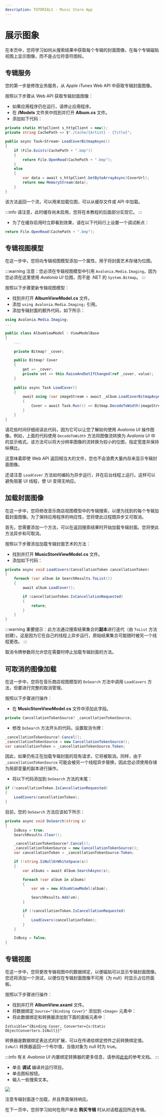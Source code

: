```yaml
---
description: TUTORIALS - Music Store App
---
```


# 展示图象

在本页中，您将学习如何从搜索结果中获取每个专辑的封面图像，在每个专辑磁贴视图上显示图像，而不是占位符音符图标。

## 专辑服务

您的第一步是修改业务服务，从 _Apple iTunes_ Web API 中获取专辑封面图像。

按照以下步骤从 Web API 获取专辑封面图像：

- 如果应用程序仍在运行，请停止应用程序。
- 在 **/Models** 文件夹中找到并打开 **Album.cs** 文件。
- 添加如下代码：

```csharp
private static HttpClient s_httpClient = new();
private string CachePath => $"./Cache/{Artist} - {Title}";

public async Task<Stream> LoadCoverBitmapAsync()
{
    if (File.Exists(CachePath + ".bmp"))
    {
        return File.OpenRead(CachePath + ".bmp");
    }
    else
    {
        var data = await s_httpClient.GetByteArrayAsync(CoverUrl);
        return new MemoryStream(data);
    }
}
```

该方法返回一个流，可以用来加载位图，可以从缓存文件或 API 中加载。

:::info
请注意，此时缓存尚未启用，您将在本教程的后面部分实现它。
:::

- 为了在缓存启用时立即看到效果，请在以下代码行上设置一个调试断点：

```csharp
return File.OpenRead(CachePath + ".bmp");
```

## 专辑视图模型

在这一步中，您将向专辑视图模型添加一个属性，用于将封面艺术存储为位图。

:::warning
注意：您必须在专辑视图模型中引用 `Avalonia.Media.Imaging`，因为您必须在这里使用 _Avalonia UI_ 位图，而不是 .NET 的 `System.Bitmap`。
:::

按照以下步骤更新专辑视图模型：

- 找到并打开 **AlbumViewModel.cs** 文件。
- 添加 `using Avalonia.Media.Imaging;` 引用。
- 添加专辑封面的额外代码，如下所示：

```csharp
using Avalonia.Media.Imaging;
...

public class AlbumViewModel : ViewModelBase
{
    ...
    
    private Bitmap? _cover;

    public Bitmap? Cover
    {
        get => _cover;
        private set => this.RaiseAndSetIfChanged(ref _cover, value);
    }
    
    public async Task LoadCover()
    {
        await using (var imageStream = await _album.LoadCoverBitmapAsync())
        {
            Cover = await Task.Run(() => Bitmap.DecodeToWidth(imageStream, 400));
        }
    }
}   
```

请花些时间仔细阅读此代码，因为它可以让您了解如何使用 _Avalonia UI_ 操作图像。例如，上面的代码使用 `DecodeToWidth` 方法将图像流转换为 _Avalonia UI_ 中的显示格式。该方法可以将大分辨率图像的流转换为较小的位图，指定宽度并保持纵横比。

这意味着即使 Web API 返回相当大的文件，您也不会浪费大量内存来显示专辑封面图像。

还请注意 `LoadCover` 方法如何编码为异步运行，并在后台线程上运行。这样可以避免阻塞 UI 线程，使 UI 变得无响应。

## 加载封面图像

在这一步中，您将修改音乐商店视图模型中的专辑搜索，以便为找到的每个专辑加载封面图像。为了保持应用程序的响应性，您将使此过程既异步又可取消。

首先，您需要添加一个方法，可以在返回搜索结果时开始加载专辑封面。您将使此方法异步和可取消。

按照以下步骤添加加载专辑封面艺术的方法：

- 找到并打开 **MusicStoreViewModel.cs** 文件。
- 添加如下代码：

```csharp
private async void LoadCovers(CancellationToken cancellationToken)
{
    foreach (var album in SearchResults.ToList())
    {
        await album.LoadCover();

        if (cancellationToken.IsCancellationRequested)
        {
            return;
        }
    }
}
```

:::warning
重要提示：此方法通过搜索结果集合的**副本**进行迭代（由 `ToList` 方法创建）。这是因为它在自己的线程上异步运行，原始结果集合可能随时被另一个线程更改。
:::

取消令牌参数将允许您在需要时停止加载专辑封面的方法。

## 可取消的图像加载

在这一步中，您将在音乐商店视图模型的 `DoSearch` 方法中调用 `LoadCovers` 方法，但要进行完整的取消管理。

按照以下步骤进行操作：

- 在 **MusicStoreViewModel.cs** 文件中添加此字段。

```csharp
private CancellationTokenSource? _cancellationTokenSource;
```

- 修改 `DoSearch` 方法开头的代码，设置取消令牌：

```csharp
_cancellationTokenSource?.Cancel();
_cancellationTokenSource = new CancellationTokenSource();
var cancellationToken = _cancellationTokenSource.Token;
```

因此，如果仍有正在加载专辑封面的现有请求，它将被取消。同样，由于 `_cancellationTokenSource` 可能会被另一个线程异步替换，因此您必须使用存储为局部变量的副本进行操作。

- 将以下代码添加到 `DoSearch` 方法的末尾：

```csharp
if (!cancellationToken.IsCancellationRequested)
{
    LoadCovers(cancellationToken);
}
```

目前，您的 `DoSearch` 方法应该如下所示：

```csharp
private async void DoSearch(string s)
{
    IsBusy = true;
    SearchResults.Clear();

    _cancellationTokenSource?.Cancel();
    _cancellationTokenSource = new CancellationTokenSource();
    var cancellationToken = _cancellationTokenSource.Token;

    if (!string.IsNullOrWhiteSpace(s))
    {
        var albums = await Album.SearchAsync(s);

        foreach (var album in albums)
        {
            var vm = new AlbumViewModel(album);

            SearchResults.Add(vm);
        }

        if (!cancellationToken.IsCancellationRequested)
        {
            LoadCovers(cancellationToken);
        }
    }

    IsBusy = false;
}
```

## 专辑视图

在这一步中，您将更改专辑视图中的数据绑定，以便磁贴可以显示专辑封面图像。您还将添加一个测试，以便仅在专辑封面图像不可用（为 null）时显示占位符面板。

按照以下步骤进行操作：

- 找到并打开 **AlbumView.axaml** 文件。
- 将数据绑定 `Source="{Binding Cover}"` 添加到 `<Image>` 元素中：
- 将此数据绑定和转换器添加到下面的面板元素中：

```
IsVisible="{Binding Cover, Converter={x:Static ObjectConverters.IsNull}}"
```

转换器是数据绑定表达式的扩展，可以在传递给绑定控件之前转换绑定值。`IsNull` 转换器返回一个布尔值，当值对象为 null 时为 true。

:::info
有关 _Avalonia UI_ 内置绑定转换器的更多信息，请参阅[此处](../../reference/built-in-data-binding-converters.md)的参考文档。
:::

- 单击 **调试** 编译并运行项目。
- 单击图标按钮。
- 输入一些搜索文本。

![](images/image-20210310173858088.png)

注意专辑封面逐个加载，并且界面保持响应。

在下一页中，您将学习如何在用户单击 **购买专辑** 时从对话框返回所选专辑。
